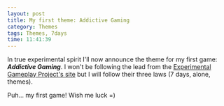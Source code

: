 ```yaml
---
layout: post
title: My first theme: Addictive Gaming
category: Themes
tags: Themes, 7days
time: 11:41:39
---
```

In true experimental spirit I'll now announce the theme for my first game: ***Addictive Gaming***. I won't be following the lead from the [Experimental Gameplay Project's site](http://experimentalgameplay.com/) but I will follow their three laws (7 days, alone, themes).

Puh... my first game! Wish me luck =)

